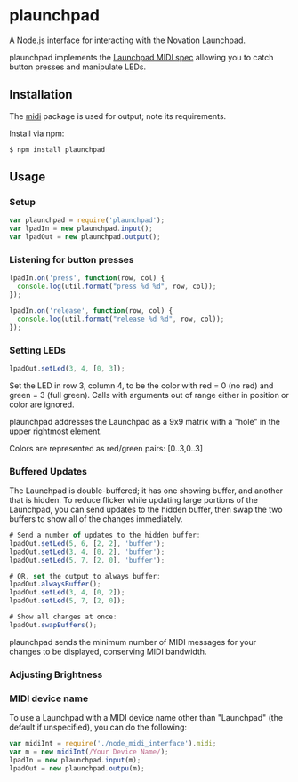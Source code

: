 plaunchpad
==========

A Node.js interface for interacting with the Novation Launchpad.

plaunchpad implements the [Launchpad MIDI spec](http://global.novationmusic.com/support/product-downloads?product=Launchpad, "Launchpad programmer's reference") 
allowing you to catch button presses and manipulate LEDs.

## Installation

The [midi](https://github.com/justinlatimer/node-midi) package 
is used for output; note its requirements.

Install via npm:

```
$ npm install plaunchpad
```

## Usage

### Setup

```Javascript
var plaunchpad = require('plaunchpad');
var lpadIn = new plaunchpad.input();
var lpadOut = new plaunchpad.output();
```

### Listening for button presses

```Javascript
lpadIn.on('press', function(row, col) {
  console.log(util.format("press %d %d", row, col));
});

lpadIn.on('release', function(row, col) {
  console.log(util.format("release %d %d", row, col));
});
```

### Setting LEDs

```Javascript
lpadOut.setLed(3, 4, [0, 3]);
```

Set the LED in row 3, column 4, to be the color with red = 0
(no red) and green = 3 (full green). Calls with arguments out 
of range either in position or color are ignored.

plaunchpad addresses the Launchpad as a 9x9 matrix with a 
"hole" in the upper rightmost element.

Colors are represented as red/green pairs: [0..3,0..3]

### Buffered Updates

The Launchpad is double-buffered; it has one showing buffer, 
and another that is hidden. To reduce flicker while updating
large portions of the Launchpad, you can send updates to the
hidden buffer, then swap the two buffers to show all of the 
changes immediately.

```Javascript
# Send a number of updates to the hidden buffer:
lpadOut.setLed(5, 6, [2, 2], 'buffer');
lpadOut.setLed(3, 4, [0, 2], 'buffer');
lpadOut.setLed(5, 7, [2, 0], 'buffer');

# OR, set the output to always buffer:
lpadOut.alwaysBuffer();
lpadOut.setLed(3, 4, [0, 2]);
lpadOut.setLed(5, 7, [2, 0]);

# Show all changes at once:
lpadOut.swapBuffers();
```

plaunchpad sends the minimum number of MIDI messages for your
changes to be displayed, conserving MIDI bandwidth.

### Adjusting Brightness

### MIDI device name

To use a Launchpad with a MIDI device name other than
"Launchpad" (the default if unspecified), you can do the following:

```Javascript
var midiInt = require('./node_midi_interface').midi;
var m = new midiInt(/Your Device Name/);
lpadIn = new plaunchpad.input(m);
lpadOut = new plaunchpad.outpu(m);
```